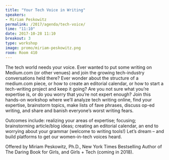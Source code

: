 ```yaml
---
title: "Your Tech Voice in Writing"
speakers:
- Miriam Peskowitz
permalink: /2017/agenda/tech-voice/
time: "11:10"
date: 2017-10-28 11:10
breakout: 3
type: workshop
image: promo/miriam-peskowitz.png
room: Room 410
---
```


The tech world needs your voice. Ever wanted to put some writing on Medium.com (or other venues) and join the growing tech-industry conversations held there? Ever wonder about the structure of a medium.com piece, or how to create an editorial calendar, or how to start a tech-writing project and keep it going? Are you not sure what you’re expertise is, or do you worry that you’re not expert enough? Join this hands-on workshop where we’ll analyze tech writing online, find your expertise, brainstorm topics, make lists of fave phrases, discuss op-ed writing, and share and banish everyone’s worst writing fears.

Outcomes include: realizing your areas of expertise; focusing; brainstorming article/blog ideas; creating an editorial calendar, an end to worrying about your grammar (welcome to writing tools!) Let’s dream – and build platforms to get our women-in-tech voices heard.

Offered by Miriam Peskowitz, Ph.D., New York Times Bestselling Author of The Daring Book for Girls, and Girls + Tech (coming in 2018).
